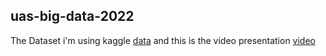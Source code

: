 ## uas-big-data-2022

The Dataset i'm using kaggle [data](https://www.kaggle.com/datasets/saddamazyazy/go-to-college-dataset)
and this is the video presentation [video](https://youtu.be/0zX7JUSLB5I)
